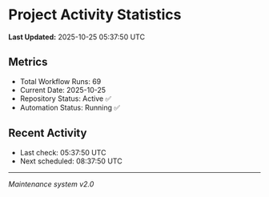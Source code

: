# Project Activity Statistics

**Last Updated:** 2025-10-25 05:37:50 UTC

## Metrics
- Total Workflow Runs: 69
- Current Date: 2025-10-25
- Repository Status: Active ✅
- Automation Status: Running ✅

## Recent Activity
- Last check: 05:37:50 UTC
- Next scheduled: 08:37:50 UTC

---
*Maintenance system v2.0*
